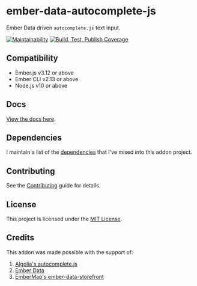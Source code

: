 # ember-data-autocomplete-js

Ember Data driven `autocomplete.js` text input.

[![Maintainability](https://api.codeclimate.com/v1/badges/a5acd1c21cc1fddb227b/maintainability)](https://codeclimate.com/github/cybertooth-io/ember-data-autocomplete-js/maintainability) [![Build, Test, Publish Coverage](https://github.com/cybertooth-io/ember-data-autocomplete-js/workflows/Build,%20Test,%20Publish%20Coverage/badge.svg)](https://github.com/cybertooth-io/ember-data-autocomplete-js/actions)

## Compatibility

- Ember.js v3.12 or above
- Ember CLI v2.13 or above
- Node.js v10 or above

## Docs

[View the docs here](https://cybertooth-io.github.io/ember-data-autocomplete-js/).

## Dependencies

I maintain a list of the [dependencies](DEPENDENCIES.md) that I've mixed into this addon project.

## Contributing

See the [Contributing](CONTRIBUTING.md) guide for details.

## License

This project is licensed under the [MIT License](LICENSE.md).

## Credits

This addon was made possible with the support of:

1. [Algolia's autocomplete.js](https://github.com/algolia/autocomplete.js)
1. [Ember Data](https://github.com/emberjs/data)
1. [EmberMap's ember-data-storefront](https://github.com/embermap/ember-data-storefront)
